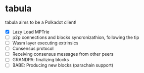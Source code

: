 # tabula

tabula aims to be a Polkadot client!

- [x] Lazy Load MPTrie
- [ ] p2p connections and blocks syncronizathion, following the tip
- [ ] Wasm layer executing extrinsics
- [ ] Consensus protocol
- [ ] Receiving consensus messages from other peers
- [ ] GRANDPA: finalizing blocks
- [ ] BABE: Producing new blocks (parachain support)
